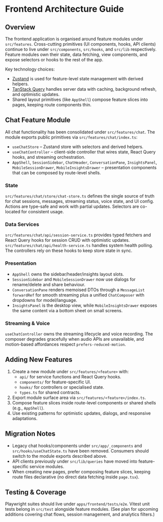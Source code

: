 # Frontend Architecture Guide

## Overview

The frontend application is organised around feature modules under `src/features`. Cross-cutting primitives (UI components, hooks, API clients) continue to live under `src/components`, `src/hooks`, and `src/lib` respectively. Feature modules own their state, data fetching, view components, and expose selectors or hooks to the rest of the app.

Key technology choices:

- [Zustand](https://docs.pmnd.rs/zustand/getting-started/introduction) is used for feature-level state management with derived helpers.
- [TanStack Query](https://tanstack.com/query/latest/docs/framework/react/overview) handles server data with caching, background refresh, and optimistic updates.
- Shared layout primitives (like `AppShell`) compose feature slices into pages, keeping route components thin.

## Chat Feature Module

All chat functionality has been consolidated under `src/features/chat`. The module exports public primitives via `src/features/chat/index.ts`:

- `useChatStore` – Zustand store with selectors and derived helpers.
- `useChatController` – client-side controller that wires state, React Query hooks, and streaming orchestration.
- `AppShell`, `SessionSidebar`, `ChatHeader`, `ConversationPane`, `InsightsPanel`, `MobileSessionDrawer`, `MobileInsightsDrawer` – presentation components that can be composed by route-level shells.

### State

`src/features/chat/store/chat-store.ts` defines the single source of truth for chat sessions, messages, streaming status, voice state, and UI config. Actions are type-safe and work with partial updates. Selectors are co-located for consistent usage.

### Data Services

`src/features/chat/api/session-service.ts` provides typed fetchers and React Query hooks for session CRUD with optimistic updates. `src/features/chat/api/health-service.ts` handles system health polling. The controllers rely on these hooks to keep store state in sync.

### Presentation

- `AppShell` owns the sidebar/header/insights layout slots.
- `SessionSidebar` and `MobileSessionDrawer` now use dialogs for rename/delete and share behaviour.
- `ConversationPane` renders memoised DTOs through a `MessageList` `forwardRef` for smooth streaming plus a unified `ChatComposer` with dropdowns for model/language.
- `InsightsPanel` is the desktop view, while `MobileInsightsDrawer` exposes the same content via a bottom sheet on small screens.

### Streaming & Voice

`useChatController` owns the streaming lifecycle and voice recording. The composer degrades gracefully when audio APIs are unavailable, and motion-based affordances respect `prefers-reduced-motion`.

## Adding New Features

1. Create a new module under `src/features/<feature>` with:
   - `api/` for service functions and React Query hooks.
   - `components/` for feature-specific UI.
   - `hooks/` for controllers or specialised state.
   - `types.ts` for shared contracts.
2. Export module surface area via `src/features/<feature>/index.ts`.
3. Compose feature slices inside route-level components or shared shells (e.g., `AppShell`).
4. Use existing patterns for optimistic updates, dialogs, and responsive adaptations.

## Migration Notes

- Legacy chat hooks/components under `src/app/_components` and `src/hooks/useChatState.ts` have been removed. Consumers should switch to the module exports described above.
- API clients previously under `src/lib/queries` have moved into feature-specific service modules.
- When creating new pages, prefer composing feature slices, keeping route files declarative (no direct data fetching inside `page.tsx`).

## Testing & Coverage

Playwright suites should live under `apps/frontend/tests/e2e`. Vitest unit tests belong in `src/test` alongside feature modules. (See plan for upcoming additions covering chat flows, session management, and analytics filters.)
